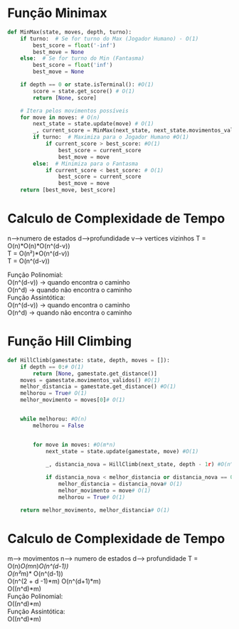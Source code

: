 # Função Minimax

```python
def MinMax(state, moves, depth, turno):
    if turno:  # Se for turno do Max (Jogador Humano) - O(1)
        best_score = float('-inf')
        best_move = None
    else:  # Se for turno do Min (Fantasma)
        best_score = float('inf')
        best_move = None

    if depth == 0 or state.isTerminal(): #O(1)
        score = state.get_score() # O(1)
        return [None, score]

    # Itera pelos movimentos possíveis
    for move in moves: # O(n)
        next_state = state.update(move) # O(1)
        _, current_score = MinMax(next_state, next_state.movimentos_validos(), depth - 1, not turno) # O(n^(d-1))
        if turno:  # Maximiza para o Jogador Humano #O(1)
            if current_score > best_score: #O(1)
                best_score = current_score
                best_move = move
        else:  # Minimiza para o Fantasma
            if current_score < best_score: # O(1)
                best_score = current_score
                best_move = move
    return [best_move, best_score]

```
# Calculo de Complexidade de Tempo
n-->numero de estados
d-->profundidade
v--> vertices vizinhos
T = O(n)*O(n)*O(n^(d-v))  
T = O(n²)*O(n^(d-v))  
T = O(n^(d-v))  

Função Polinomial:  
O(n^(d-v)) → quando encontra o caminho  
O(n^d) → quando não encontra o caminho  
Função Assintótica:  
O(n^(d-v)) → quando encontra o caminho  
O(n^d) → quando não encontra o caminho  


# Função Hill Climbing

```python
def HillClimb(gamestate: state, depth, moves = []):
    if depth == 0:# O(1)
        return [None, gamestate.get_distance()]
    moves = gamestate.movimentos_validos() #O(1)
    melhor_distancia = gamestate.get_distance() #O(1)
    melhorou = True# O(1)
    melhor_movimento = moves[0]# O(1)


    while melhorou: #O(n)
        melhorou = False


        for move in moves: #O(m*n)
            next_state = state.update(gamestate, move) #O(1)
           
            _, distancia_nova = HillClimb(next_state, depth - 1r) #O(n^(d-1))

            if distancia_nova < melhor_distancia or distancia_nova == 0: #O(1)
                melhor_distancia = distancia_nova# O(1)
                melhor_movimento = move# O(1)
                melhorou = True# O(1)

    return melhor_movimento, melhor_distancia# O(1)

```

# Calculo de Complexidade de Tempo

m--> movimentos
n--> numero de estados
d--> profundidade
T = O(n)*O(m*n)*O(n^(d-1))  
O(n²*m)* O(n^(d-1))  
O(n^(2 + d -1)*m) 
O(n^(d+1)*m)  
O((n^d)*m)  
Função Polinomial:  
O((n^d)*m)  
Função Assintótica:  
O((n^d)*m)  
